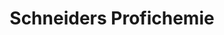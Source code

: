 ---
title: "Schneiders Profichemie"
url: /ilsfeld/schneiders-profichemie-renntalstrasse/
shop: Großhandel
---